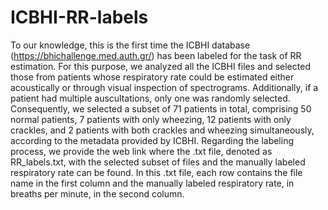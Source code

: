 # ICBHI-RR-labels
To our knowledge, this is the first time the ICBHI database (https://bhichallenge.med.auth.gr/) has been labeled for the task of RR estimation. For this purpose, we analyzed all the ICBHI files and selected those from patients whose respiratory rate could be estimated either acoustically or through visual inspection of spectrograms. Additionally, if a patient had multiple auscultations, only one was randomly selected. Consequently, we selected a subset of 71 patients in total, comprising 50 normal patients, 7 patients with only wheezing, 12 patients with only crackles, and 2 patients with both crackles and wheezing simultaneously, according to the metadata provided by ICBHI. Regarding the labeling process, we provide the web link where the .txt file, denoted as RR_labels.txt, with the selected subset of files and the manually labeled respiratory rate can be found. In this .txt file, each row contains the file name in the first column and the manually labeled respiratory rate, in breaths per minute, in the second column.
